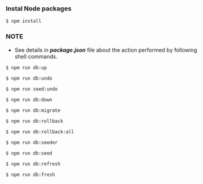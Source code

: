### Instal Node packages
```shell
$ npm install
```
### NOTE
*   See details in ***package.json*** file about the action performed by following shell commands. 

```shell
$ npm run db:up 

$ npm run db:undo

$ npm run seed:undo

$ npm run db:down

$ npm run db:migrate

$ npm run db:rollback

$ npm run db:rollback:all

$ npm run db:seeder

$ npm run db:seed

$ npm run db:refresh

$ npm run db:fresh


```